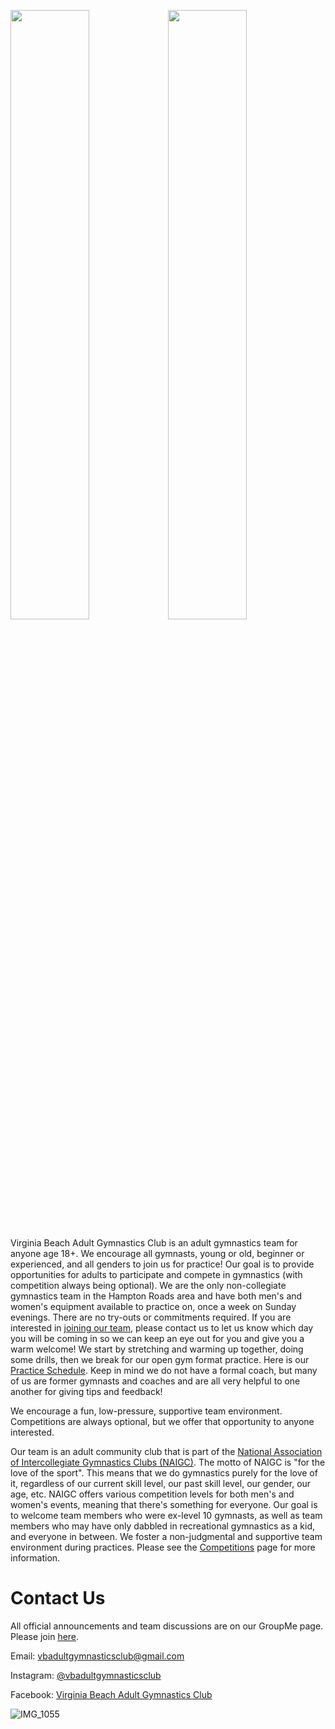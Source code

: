 <img src="https://user-images.githubusercontent.com/108369432/225924539-667de481-c5aa-4c4e-a5a1-412f92b4a192.JPG" width="50%" /><img src="https://user-images.githubusercontent.com/108369432/225924509-e9886d30-56f1-4d1b-8d4e-3eff9b26594c.jpg" width="50%" />

Virginia Beach Adult Gymnastics Club is an adult gymnastics team for anyone age 18+. We encourage all gymnasts, young or old, beginner or experienced, and all genders to join us for practice! Our goal is to provide opportunities for adults to participate and compete in gymnastics (with competition always being optional). We are the only non-collegiate gymnastics team in the Hampton Roads area and have both men's and women's equipment available to practice on, once a week on Sunday evenings. There are no try-outs or commitments required. If you are interested in [joining our team](https://vbadultgymnasticsclub.github.io/join-the-team), please contact us to let us know which day you will be coming in so we can keep an eye out for you and give you a warm welcome! We start by stretching and warming up together, doing some drills, then we break for our open gym format practice. Here is our [Practice Schedule](https://vbadultgymnasticsclub.github.io/practice-schedule). Keep in mind we do not have a formal coach, but many of us are former gymnasts and coaches and are all very helpful to one another for giving tips and feedback! 

We encourage a fun, low-pressure, supportive team environment. Competitions are always optional, but we offer that opportunity to anyone interested.

Our team is an adult community club that is part of the [National Association of Intercollegiate Gymnastics Clubs (NAIGC)](https://naigc.org/). The motto of NAIGC is "for the love of the sport". This means that we do gymnastics purely for the love of it, regardless of our current skill level, our past skill level,  our gender, our age, etc. NAIGC offers various competition levels for both men's and women's events, meaning that there's something for everyone. Our goal is to welcome team members who were ex-level 10 gymnasts, as well as team members who may have only dabbled in recreational gymnastics as a kid, and everyone in between. We foster a non-judgmental and supportive team environment during practices. Please see the [Competitions](https://vbadultgymnasticsclub.github.io/competitions) page for more information.

# Contact Us
All official announcements and team discussions are on our GroupMe page. Please join [here](https://groupme.com/join_group/87617300/U5zsqMLk).

Email: [vbadultgymnasticsclub@gmail.com](mailto:vbadultgymnasticsclub@gmail.com)

Instagram: [@vbadultgymnasticsclub](https://www.instagram.com/vbadultgymnasticsclub/)

Facebook: [Virginia Beach Adult Gymnastics Club](https://facebook.com/vbadultgymnasticsclub)

![IMG_1055](https://user-images.githubusercontent.com/108369432/225924557-1597dea0-0018-4836-b6a7-1aed4ff6976d.JPG)

